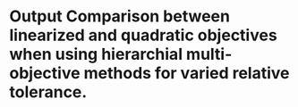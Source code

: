 # Output Comparison between linearized and quadratic objectives when using hierarchial multi-objective methods for varied relative tolerance.
